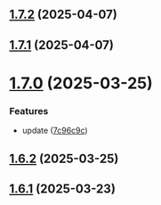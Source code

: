 ## [1.7.2](https://github.com/msobiecki/boilerplate-express-server/compare/v1.7.1...v1.7.2) (2025-04-07)



## [1.7.1](https://github.com/msobiecki/boilerplate-express-server/compare/v1.7.0...v1.7.1) (2025-04-07)



# [1.7.0](https://github.com/msobiecki/boilerplate-express-server/compare/v1.6.2...v1.7.0) (2025-03-25)


### Features

* update ([7c96c9c](https://github.com/msobiecki/boilerplate-express-server/commit/7c96c9c8ceb7f9e4d469f4491fd7d6bd8391281d))



## [1.6.2](https://github.com/msobiecki/boilerplate-express-server/compare/v1.6.1...v1.6.2) (2025-03-25)



## [1.6.1](https://github.com/msobiecki/boilerplate-express-server/compare/v1.6.0...v1.6.1) (2025-03-23)



